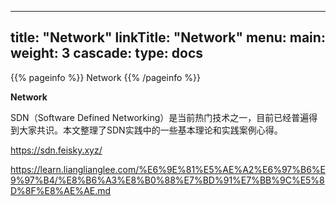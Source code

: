 
---
title: "Network"
linkTitle: "Network"
menu:
  main:
    weight: 3
cascade:
  type: docs
---

{{% pageinfo %}}
Network
{{% /pageinfo %}}

**Network**

SDN（Software Defined Networking）是当前热门技术之一，目前已经普遍得到大家共识。本文整理了SDN实践中的一些基本理论和实践案例心得。

https://sdn.feisky.xyz/

https://learn.lianglianglee.com/%E6%9E%81%E5%AE%A2%E6%97%B6%E9%97%B4/%E8%B6%A3%E8%B0%88%E7%BD%91%E7%BB%9C%E5%8D%8F%E8%AE%AE.md

